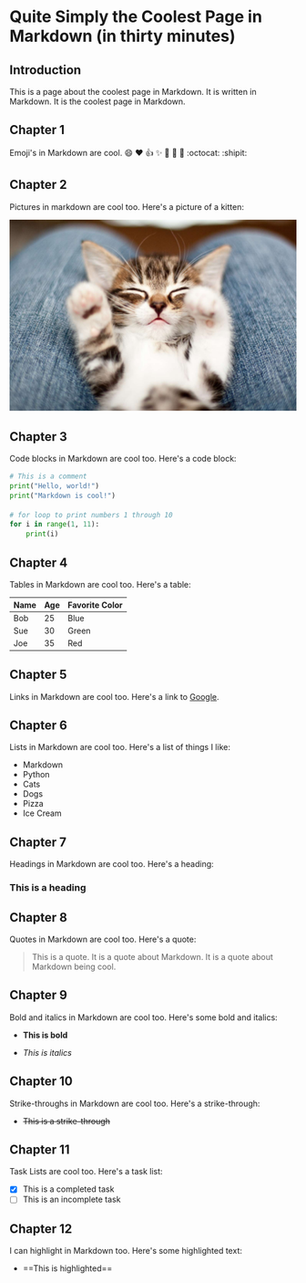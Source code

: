 # Quite Simply the Coolest Page in Markdown (in thirty minutes)

## Introduction

This is a page about the coolest page in Markdown. It is written in Markdown. It is the coolest page in Markdown.

## Chapter 1

Emoji's in Markdown are cool. :smile: :heart: :+1: :sparkles: :tada: :rocket: :metal: :octocat: :shipit:

## Chapter 2

Pictures in markdown are cool too. Here's a picture of a kitten:

![A kitten](kitten.jpg)

## Chapter 3

Code blocks in Markdown are cool too. Here's a code block:

```python
# This is a comment
print("Hello, world!")
print("Markdown is cool!")

# for loop to print numbers 1 through 10
for i in range(1, 11):
    print(i)
```

## Chapter 4

Tables in Markdown are cool too. Here's a table:

| Name | Age | Favorite Color |
| ---- | --- | -------------- |
| Bob  | 25  | Blue           |
| Sue  | 30  | Green          |
| Joe  | 35  | Red            |

## Chapter 5

Links in Markdown are cool too. Here's a link to [Google](https://google.com).

## Chapter 6

Lists in Markdown are cool too. Here's a list of things I like:

- Markdown
- Python
- Cats
- Dogs
- Pizza
- Ice Cream

## Chapter 7

Headings in Markdown are cool too. Here's a heading:

### This is a heading

## Chapter 8

Quotes in Markdown are cool too. Here's a quote:

> This is a quote. It is a quote about Markdown. It is a quote about Markdown being cool.

## Chapter 9

Bold and italics in Markdown are cool too. Here's some bold and italics:

- **This is bold**

- *This is italics*

## Chapter 10

Strike-throughs in Markdown are cool too. Here's a strike-through:

- ~~This is a strike-through~~

## Chapter 11

Task Lists are cool too. Here's a task list:

- [x] This is a completed task
- [ ] This is an incomplete task

## Chapter 12

I can highlight in Markdown too. Here's some highlighted text:

- ==This is highlighted==
